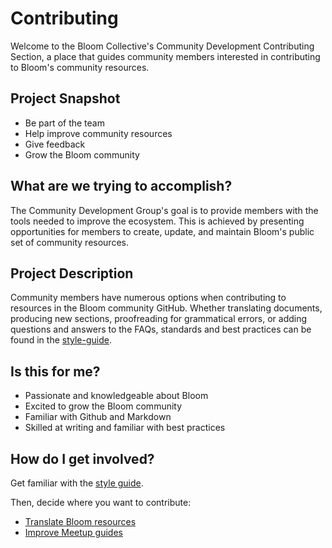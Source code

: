 # Contributing

Welcome to the Bloom Collective's Community Development Contributing Section, a place that guides community members interested in contributing to Bloom's community resources.

## Project Snapshot

- Be part of the team
- Help improve community resources
- Give feedback
- Grow the Bloom community

## What are we trying to accomplish?

The Community Development Group's goal is to provide members with the tools needed to improve the ecosystem. This is achieved by presenting opportunities for members to create, update, and maintain Bloom's public set of community resources.

## Project Description

Community members have numerous options when contributing to resources in the Bloom community GitHub. Whether translating documents, producing new sections, proofreading for grammatical errors, or adding questions and answers to the FAQs, standards and best practices can be found in the [style-guide](./style-guide.md).

## Is this for me?

- Passionate and knowledgeable about Bloom
- Excited to grow the Bloom community
- Familiar with Github and Markdown
- Skilled at writing and familiar with best practices

## How do I get involved?

Get familiar with the [style guide](./style-guide.md).

Then, decide where you want to contribute:

- [Translate Bloom resources](/translations/README.md)
- [Improve Meetup guides](/meetups/README.md)
